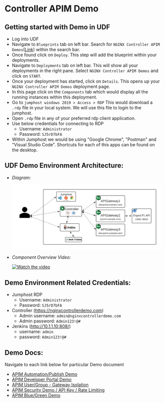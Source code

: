 # Controller APIM Demo

## Getting started with Demo in UDF 

- Log into UDF
- Navigate to `Blueprints` tab on left bar. Search for `NGINX Controller APIM Demos`([Link](https://udf.f5.com/d/58a21db7-b545-4c1c-96fd-81f82133ea44#documentation)) within the search bar.
- Once found click on `Deploy`. This step will add the blueprint within your deployments.
- Navigate to `Deployments` tab on left bar. This will show all your deployments in the right pane. Select `NGINX Controller APIM Demos` and click on `START`.
- Once your deployment has started, click on `Details`. This opens up your `NGINX Controller APIM Demos` deployment page.
- In this page click on the `Components` tab which would display all the running instances within this deployment.
- Go to `jumphost windows 2019 > Access > RDP` This would download a `.rdp` file in your local system. We will use this file to login to the jumphost.
- Open `.rdp` file in any of your preferred rdp client application.
- Use below credentials for connecting to RDP
  - Username: `Administrator`
  - Password: `SJ5rD7bFA`
- Within Jumphost we would be using "Google Chrome", "Postman" and "Visual Studio Code". Shortcuts for each of this apps can be found on the desktop.
 
## UDF Demo Environment Architecture:
- *Diagram:*
  
  ![UDF Component Diagram](Docs/Media/00_Controller3.x_APIM_UDF_Components.jpeg)

- *Component Overview Video:*
  
  [![Watch the video](https://img.youtube.com/vi/DXIa6LmKFDE/maxresdefault.jpg)](https://youtu.be/DXIa6LmKFDE)


## Demo Environment Related Credentials:
- Jumphost RDP 
  - Username: `Administrator`
  - Password: `SJ5rD7bFA`
- Controller (https://nginxcontrollerdemo.com)
  - Admin username: `admin@nginxcontrollerdemo.com`
  - Admin password: `Admin123!@#`
- Jenkins (http://10.1.1.10:808/)
  - username: `admin`
  - password: `Admin123!@#`
  
## Demo Docs:

Navigate to each link below for particular Demo document
- [APIM Automation/Publish Demo](Docs/AutomationDemo.md)
- [APIM Developer Portal Demo](Docs/DevPortalDemo.md)
- [APIM User/Group - Gateway Isolation](Docs/UserGroupIsolation.md)
- [APIM Security Demo / API Key / Rate Limiting](Docs/SecurityDemo.md)
- [APIM Blue/Green Demo](Docs/BlueGreenDemo.md)